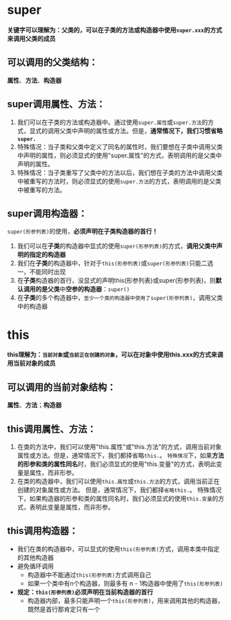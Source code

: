# super 
**关键字可以理解为：父类的，可以在子类的方法或构造器中使用`super.xxx`的方式来调用父类的成员**
## 可以调用的父类结构：
**属性**、**方法**、**构造器**
## super调用属性、方法：

1. 我们可以在子类的方法或构造器中。通过使用`super.属性`或`super.方法`的方式，显式的调用父类中声明的属性或方法。但是，**通常情况下，我们习惯省略`super.`**
2. 特殊情况：当子类和父类中定义了同名的属性时，我们要想在子类中调用父类中声明的属性，则必须显式的使用"super.属性"的方式，表明调用的是父类中声明的属性。
3. 特殊情况：当子类重写了父类中的方法以后，我们想在子类的方法中调用父类中被重写的方法时，则必须显式的使用`super.方法`的方式，表明调用的是父类中被重写的方法。
## super调用构造器：

`super(形参列表)`的使用，**必须声明在子类构造器的首行！**
1. 我们可以在**子类**的构造器中显式的使用`super(形参列表)`的方式，**调用父类中声明的指定的构造器**
2. 我们在**子类**的构造器中，针对于`this(形参列表)`或`super(形参列表)`只能二选一，不能同时出现
3. 在**子类**构造器的首行，没显式的声明this(形参列表)或super(形参列表)，则**默认调用的是父类**中**空参的构造器**：`super()`
4. 在**子类**的多个构造器中，`至少一个类的构造器中使用了super(形参列表)`，调用父类中的构造器
# this
**this理解为：`当前对象`或`当前正在创建的对象`，可以在对象中使用this.xxx的方式来调用当前对象的成员**
## 可以调用的当前对象结构：
**属性**、**方法**；**构造器**
## this调用属性、方法：

1. 在类的方法中，我们可以使用"this.属性"或"this.方法"的方式，调用当前对象属性或方法。但是，通常情况下，我们都择省略`this.`。
   `特殊情况`下，如果**方法的形参和类的属性同名**时，我们必须显式的使用"this.变量"的方式，表明此变量是属性，而非形参。
2. 在类的构造器中，我们可以使用`this.属性`或`this.方法`的方式，调用当前正在创建的对象属性或方法。
   但是，通常情况下，我们都择`省略this.`。 
   特殊情况下，如果构造器的形参和类的属性同名时，我们必须显式的使用`this.变量`的方式，表明此变量是属性，而非形参。
## this调用构造器：

- 我们在类的构造器中，可以显式的使用`this(形参列表)`方式，调用本类中指定的其他构造器
- 避免循环调用
   - 构造器中不能通过`this(形参列表)`方式调用自己
   - 如果一个类中有n个构造器，则最多有 n - 1构造器中使用了`this(形参列表)`
- **规定：`this(形参列表)`必须声明在当前构造器的首行**
   - 构造器内部，最多只能声明一个`this(形参列表)`，用来调用其他的构造器，既然是首行那肯定只有一个














